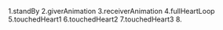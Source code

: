 1.standBy
2.giverAnimation
3.receiverAnimation
4.fullHeartLoop
5.touchedHeart1
6.touchedHeart2
7.touchedHeart3
8.